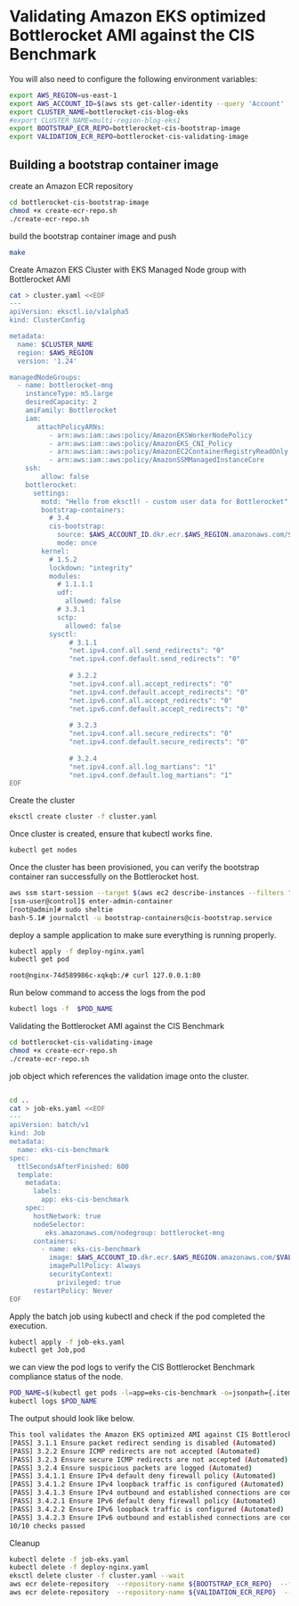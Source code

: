 # Validating Amazon EKS optimized Bottlerocket AMI against the CIS Benchmark

You will also need to configure the following environment variables:

```bash
export AWS_REGION=us-east-1 
export AWS_ACCOUNT_ID=$(aws sts get-caller-identity --query 'Account' --output text)
export CLUSTER_NAME=bottlerocket-cis-blog-eks
#export CLUSTER_NAME=multi-region-blog-eks1
export BOOTSTRAP_ECR_REPO=bottlerocket-cis-bootstrap-image
export VALIDATION_ECR_REPO=bottlerocket-cis-validating-image

```

## Building a bootstrap container image

create an Amazon ECR repository

```bash
cd bottlerocket-cis-bootstrap-image
chmod +x create-ecr-repo.sh
./create-ecr-repo.sh
```

build the bootstrap container image and push

```bash
make

```
Create Amazon EKS Cluster with EKS Managed Node group with Bottlerocket AMI

```bash
cat > cluster.yaml <<EOF
---
apiVersion: eksctl.io/v1alpha5
kind: ClusterConfig

metadata:
  name: $CLUSTER_NAME
  region: $AWS_REGION
  version: '1.24'

managedNodeGroups:
  - name: bottlerocket-mng
    instanceType: m5.large
    desiredCapacity: 2
    amiFamily: Bottlerocket
    iam:
       attachPolicyARNs:
          - arn:aws:iam::aws:policy/AmazonEKSWorkerNodePolicy
          - arn:aws:iam::aws:policy/AmazonEKS_CNI_Policy
          - arn:aws:iam::aws:policy/AmazonEC2ContainerRegistryReadOnly
          - arn:aws:iam::aws:policy/AmazonSSMManagedInstanceCore
    ssh:
        allow: false
    bottlerocket:
      settings:
        motd: "Hello from eksctl! - custom user data for Bottlerocket"
        bootstrap-containers:
          # 3.4
          cis-bootstrap:
            source: $AWS_ACCOUNT_ID.dkr.ecr.$AWS_REGION.amazonaws.com/$BOOTSTRAP_ECR_REPO:latest
            mode: once
        kernel:
          # 1.5.2
          lockdown: "integrity"
          modules:
            # 1.1.1.1
            udf:
              allowed: false
            # 3.3.1
            sctp:
              allowed: false
          sysctl:
               # 3.1.1
               "net.ipv4.conf.all.send_redirects": "0"
               "net.ipv4.conf.default.send_redirects": "0"
               
               # 3.2.2
               "net.ipv4.conf.all.accept_redirects": "0"
               "net.ipv4.conf.default.accept_redirects": "0"
               "net.ipv6.conf.all.accept_redirects": "0"
               "net.ipv6.conf.default.accept_redirects": "0"
               
               # 3.2.3
               "net.ipv4.conf.all.secure_redirects": "0"
               "net.ipv4.conf.default.secure_redirects": "0"
               
               # 3.2.4
               "net.ipv4.conf.all.log_martians": "1"
               "net.ipv4.conf.default.log_martians": "1"
EOF

```
Create the cluster

```bash
eksctl create cluster -f cluster.yaml
```
Once cluster is created, ensure that kubectl works fine.

```bash
kubectl get nodes
```

Once the cluster has been provisioned, you can verify the bootstrap container ran successfully on the Bottlerocket host. 

```bash
aws ssm start-session --target $(aws ec2 describe-instances --filters "Name=tag:Name,Values=bottlerocket-cis-blog-eks-bottlerocket-mng-Node" | jq -r '.[][0]["Instances"][0]["InstanceId"]')
[ssm-user@control]$ enter-admin-container
[root@admin]# sudo sheltie
bash-5.1# journalctl -u bootstrap-containers@cis-bootstrap.service

```
deploy a sample application to make sure everything is running properly.

```bash
kubectl apply -f deploy-nginx.yaml
kubectl get pod
```

```bash
root@nginx-74d589986c-xqkqb:/# curl 127.0.0.1:80

```

Run below command to access the logs from the pod

```bash
kubectl logs -f  $POD_NAME
```

Validating the Bottlerocket AMI against the CIS Benchmark

```bash
cd bottlerocket-cis-validating-image
chmod +x create-ecr-repo.sh
./create-ecr-repo.sh
```

job object which references the validation image onto the cluster.

```bash

cd ..
cat > job-eks.yaml <<EOF
---
apiVersion: batch/v1
kind: Job
metadata:
  name: eks-cis-benchmark
spec:
  ttlSecondsAfterFinished: 600
  template:
    metadata:
      labels:
        app: eks-cis-benchmark   
    spec:
      hostNetwork: true
      nodeSelector:
         eks.amazonaws.com/nodegroup: bottlerocket-mng    
      containers:
        - name: eks-cis-benchmark
          image: $AWS_ACCOUNT_ID.dkr.ecr.$AWS_REGION.amazonaws.com/$VALIDATION_ECR_REPO
          imagePullPolicy: Always
          securityContext:
            privileged: true
      restartPolicy: Never
EOF

```

Apply the batch job using kubectl and check if the pod completed the execution.

```bash
kubectl apply -f job-eks.yaml
kubectl get Job,pod
```
we can view the pod logs to verify the CIS Bottlerocket Benchmark compliance status of the node.


```bash
POD_NAME=$(kubectl get pods -l=app=eks-cis-benchmark -o=jsonpath={.items..metadata.name})
kubectl logs $POD_NAME
```
The output should look like below.

```bash
This tool validates the Amazon EKS optimized AMI against CIS Bottlerocket Benchmark v1.0.0
[PASS] 3.1.1 Ensure packet redirect sending is disabled (Automated)
[PASS] 3.2.2 Ensure ICMP redirects are not accepted (Automated)
[PASS] 3.2.3 Ensure secure ICMP redirects are not accepted (Automated)
[PASS] 3.2.4 Ensure suspicious packets are logged (Automated)
[PASS] 3.4.1.1 Ensure IPv4 default deny firewall policy (Automated)
[PASS] 3.4.1.2 Ensure IPv4 loopback traffic is configured (Automated)
[PASS] 3.4.1.3 Ensure IPv4 outbound and established connections are configured (Manual)
[PASS] 3.4.2.1 Ensure IPv6 default deny firewall policy (Automated)
[PASS] 3.4.2.2 Ensure IPv6 loopback traffic is configured (Automated)
[PASS] 3.4.2.3 Ensure IPv6 outbound and established connections are configured (Manual)
10/10 checks passed
```

Cleanup

```bash
kubectl delete -f job-eks.yaml
kubectl delete -f deploy-nginx.yaml
eksctl delete cluster -f cluster.yaml --wait
aws ecr delete-repository  --repository-name ${BOOTSTRAP_ECR_REPO}  --force
aws ecr delete-repository  --repository-name ${VALIDATION_ECR_REPO}  --force

```


